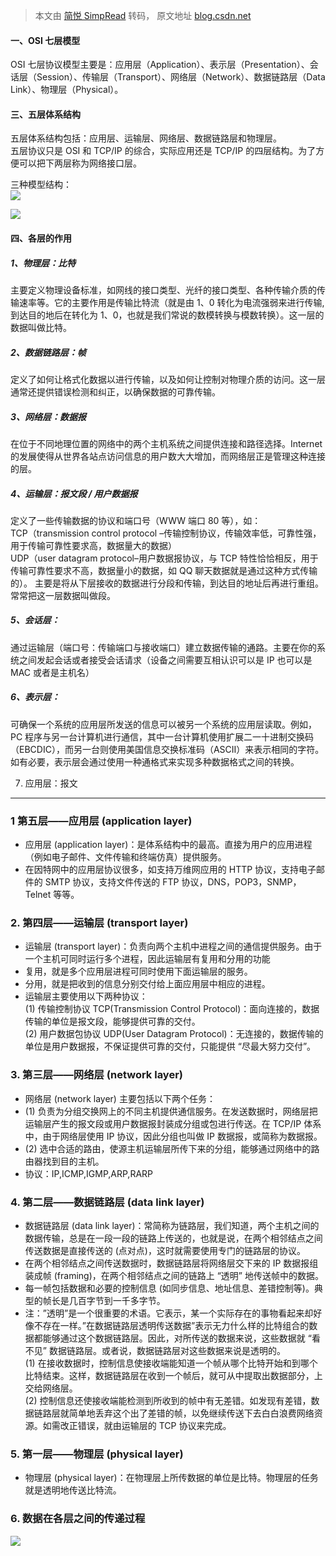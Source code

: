 > 本文由 [简悦 SimpRead](http://ksria.com/simpread/) 转码， 原文地址 [blog.csdn.net](https://blog.csdn.net/qq_22238021/article/details/80279001)

#### 一、OSI 七层模型

OSI 七层协议模型主要是：应用层（Application）、表示层（Presentation）、会话层（Session）、传输层（Transport）、网络层（Network）、数据链路层（Data Link）、物理层（Physical）。

#### 三、五层体系结构

五层体系结构包括：应用层、运输层、网络层、数据链路层和物理层。   
五层协议只是 OSI 和 TCP/IP 的综合，实际应用还是 TCP/IP 的四层结构。为了方便可以把下两层称为网络接口层。

三种模型结构：   
![](https://img-blog.csdn.net/20170822222325781?watermark/2/text/aHR0cDovL2Jsb2cuY3Nkbi5uZXQvU2lsZW5jZU9P/font/5a6L5L2T/fontsize/400/fill/I0JBQkFCMA==/dissolve/70/gravity/SouthEast)

![](https://img-blog.csdn.net/20170822224933262?watermark/2/text/aHR0cDovL2Jsb2cuY3Nkbi5uZXQvU2lsZW5jZU9P/font/5a6L5L2T/fontsize/400/fill/I0JBQkFCMA==/dissolve/70/gravity/SouthEast)

#### 四、各层的作用

##### 1、物理层：比特

主要定义物理设备标准，如网线的接口类型、光纤的接口类型、各种传输介质的传输速率等。它的主要作用是传输比特流（就是由 1、0 转化为电流强弱来进行传输, 到达目的地后在转化为 1、0，也就是我们常说的数模转换与模数转换）。这一层的数据叫做比特。 　　

##### 2、数据链路层：帧

定义了如何让格式化数据以进行传输，以及如何让控制对物理介质的访问。这一层通常还提供错误检测和纠正，以确保数据的可靠传输。 　　

##### 3、网络层：数据报

在位于不同地理位置的网络中的两个主机系统之间提供连接和路径选择。Internet 的发展使得从世界各站点访问信息的用户数大大增加，而网络层正是管理这种连接的层。 　　

##### 4、运输层：报文段 / 用户数据报

定义了一些传输数据的协议和端口号（WWW 端口 80 等），如：   
TCP（transmission control protocol –传输控制协议，传输效率低，可靠性强，用于传输可靠性要求高，数据量大的数据）   
UDP（user datagram protocol–用户数据报协议，与 TCP 特性恰恰相反，用于传输可靠性要求不高，数据量小的数据，如 QQ 聊天数据就是通过这种方式传输的）。 主要是将从下层接收的数据进行分段和传输，到达目的地址后再进行重组。常常把这一层数据叫做段。 　　

##### 5、会话层：

通过运输层（端口号：传输端口与接收端口）建立数据传输的通路。主要在你的系统之间发起会话或者接受会话请求（设备之间需要互相认识可以是 IP 也可以是 MAC 或者是主机名） 　　

##### 6、表示层：

可确保一个系统的应用层所发送的信息可以被另一个系统的应用层读取。例如，PC 程序与另一台计算机进行通信，其中一台计算机使用扩展二一十进制交换码（EBCDIC），而另一台则使用美国信息交换标准码（ASCII）来表示相同的字符。如有必要，表示层会通过使用一种通格式来实现多种数据格式之间的转换。 　　

7. 应用层：报文
---------

### 1 第五层——应用层 (application layer) 

*   应用层 (application layer)：是体系结构中的最高。直接为用户的应用进程（例如电子邮件、文件传输和终端仿真）提供服务。
*   在因特网中的应用层协议很多，如支持万维网应用的 HTTP 协议，支持电子邮件的 SMTP 协议，支持文件传送的 FTP 协议，DNS，POP3，SNMP，Telnet 等等。

### 2. 第四层——运输层 (transport layer)

*   运输层 (transport layer)：负责向两个主机中进程之间的通信提供服务。由于一个主机可同时运行多个进程，因此运输层有复用和分用的功能
*   复用，就是多个应用层进程可同时使用下面运输层的服务。
*   分用，就是把收到的信息分别交付给上面应用层中相应的进程。
*   运输层主要使用以下两种协议：   
    (1) 传输控制协议 TCP(Transmission Control Protocol)：面向连接的，数据传输的单位是报文段，能够提供可靠的交付。   
    (2) 用户数据包协议 UDP(User Datagram Protocol)：无连接的，数据传输的单位是用户数据报，不保证提供可靠的交付，只能提供 “尽最大努力交付”。

### 3. 第三层——网络层 (network layer)

*   网络层 (network layer) 主要包括以下两个任务：
*   (1) 负责为分组交换网上的不同主机提供通信服务。在发送数据时，网络层把运输层产生的报文段或用户数据报封装成分组或包进行传送。在 TCP/IP 体系中，由于网络层使用 IP 协议，因此分组也叫做 IP 数据报，或简称为数据报。
*   (2) 选中合适的路由，使源主机运输层所传下来的分组，能够通过网络中的路由器找到目的主机。
*   协议：IP,ICMP,IGMP,ARP,RARP

### 4. 第二层——数据链路层 (data link layer)

*   数据链路层 (data link layer)：常简称为链路层，我们知道，两个主机之间的数据传输，总是在一段一段的链路上传送的，也就是说，在两个相邻结点之间传送数据是直接传送的 (点对点)，这时就需要使用专门的链路层的协议。
*   在两个相邻结点之间传送数据时，数据链路层将网络层交下来的 IP 数据报组装成帧 (framing)，在两个相邻结点之间的链路上 “透明” 地传送帧中的数据。
*   每一帧包括数据和必要的控制信息 (如同步信息、地址信息、差错控制等)。典型的帧长是几百字节到一千多字节。
*   注：”透明”是一个很重要的术语。它表示，某一个实际存在的事物看起来却好像不存在一样。”在数据链路层透明传送数据”表示无力什么样的比特组合的数据都能够通过这个数据链路层。因此，对所传送的数据来说，这些数据就 “看不见” 数据链路层。或者说，数据链路层对这些数据来说是透明的。   
    (1) 在接收数据时，控制信息使接收端能知道一个帧从哪个比特开始和到哪个比特结束。这样，数据链路层在收到一个帧后，就可从中提取出数据部分，上交给网络层。   
    (2) 控制信息还使接收端能检测到所收到的帧中有无差错。如发现有差错，数据链路层就简单地丢弃这个出了差错的帧，以免继续传送下去白白浪费网络资源。如需改正错误，就由运输层的 TCP 协议来完成。

### 5. 第一层——物理层 (physical layer)

*   物理层 (physical layer)：在物理层上所传数据的单位是比特。物理层的任务就是透明地传送比特流。

### 6. 数据在各层之间的传递过程

![](https://img-blog.csdn.net/20160126223713317)